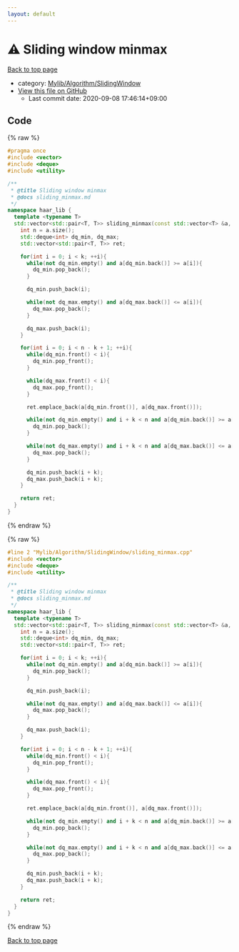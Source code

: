 ```yaml
---
layout: default
---
```


<!-- mathjax config similar to math.stackexchange -->
<script type="text/javascript" async
  src="https://cdnjs.cloudflare.com/ajax/libs/mathjax/2.7.5/MathJax.js?config=TeX-MML-AM_CHTML">
</script>
<script type="text/x-mathjax-config">
  MathJax.Hub.Config({
    TeX: { equationNumbers: { autoNumber: "AMS" }},
    tex2jax: {
      inlineMath: [ ['$','$'] ],
      processEscapes: true
    },
    "HTML-CSS": { matchFontHeight: false },
    displayAlign: "left",
    displayIndent: "2em"
  });
</script>

<script type="text/javascript" src="https://cdnjs.cloudflare.com/ajax/libs/jquery/3.4.1/jquery.min.js"></script>
<script src="https://cdn.jsdelivr.net/npm/jquery-balloon-js@1.1.2/jquery.balloon.min.js" integrity="sha256-ZEYs9VrgAeNuPvs15E39OsyOJaIkXEEt10fzxJ20+2I=" crossorigin="anonymous"></script>
<script type="text/javascript" src="../../../../assets/js/copy-button.js"></script>
<link rel="stylesheet" href="../../../../assets/css/copy-button.css" />


# :warning: Sliding window minmax

<a href="../../../../index.html">Back to top page</a>

* category: <a href="../../../../index.html#1d0203f9a0b34121f2fb0bb17b094d0f">Mylib/Algorithm/SlidingWindow</a>
* <a href="{{ site.github.repository_url }}/blob/master/Mylib/Algorithm/SlidingWindow/sliding_minmax.cpp">View this file on GitHub</a>
    - Last commit date: 2020-09-08 17:46:14+09:00




## Code

<a id="unbundled"></a>
{% raw %}
```cpp
#pragma once
#include <vector>
#include <deque>
#include <utility>

/**
 * @title Sliding window minmax
 * @docs sliding_minmax.md
 */
namespace haar_lib {
  template <typename T>
  std::vector<std::pair<T, T>> sliding_minmax(const std::vector<T> &a, int k){
    int n = a.size();
    std::deque<int> dq_min, dq_max;
    std::vector<std::pair<T, T>> ret;

    for(int i = 0; i < k; ++i){
      while(not dq_min.empty() and a[dq_min.back()] >= a[i]){
        dq_min.pop_back();
      }

      dq_min.push_back(i);

      while(not dq_max.empty() and a[dq_max.back()] <= a[i]){
        dq_max.pop_back();
      }

      dq_max.push_back(i);
    }

    for(int i = 0; i < n - k + 1; ++i){
      while(dq_min.front() < i){
        dq_min.pop_front();
      }

      while(dq_max.front() < i){
        dq_max.pop_front();
      }

      ret.emplace_back(a[dq_min.front()], a[dq_max.front()]);

      while(not dq_min.empty() and i + k < n and a[dq_min.back()] >= a[i + k]){
        dq_min.pop_back();
      }

      while(not dq_max.empty() and i + k < n and a[dq_max.back()] <= a[i + k]){
        dq_max.pop_back();
      }

      dq_min.push_back(i + k);
      dq_max.push_back(i + k);
    }

    return ret;
  }
}

```
{% endraw %}

<a id="bundled"></a>
{% raw %}
```cpp
#line 2 "Mylib/Algorithm/SlidingWindow/sliding_minmax.cpp"
#include <vector>
#include <deque>
#include <utility>

/**
 * @title Sliding window minmax
 * @docs sliding_minmax.md
 */
namespace haar_lib {
  template <typename T>
  std::vector<std::pair<T, T>> sliding_minmax(const std::vector<T> &a, int k){
    int n = a.size();
    std::deque<int> dq_min, dq_max;
    std::vector<std::pair<T, T>> ret;

    for(int i = 0; i < k; ++i){
      while(not dq_min.empty() and a[dq_min.back()] >= a[i]){
        dq_min.pop_back();
      }

      dq_min.push_back(i);

      while(not dq_max.empty() and a[dq_max.back()] <= a[i]){
        dq_max.pop_back();
      }

      dq_max.push_back(i);
    }

    for(int i = 0; i < n - k + 1; ++i){
      while(dq_min.front() < i){
        dq_min.pop_front();
      }

      while(dq_max.front() < i){
        dq_max.pop_front();
      }

      ret.emplace_back(a[dq_min.front()], a[dq_max.front()]);

      while(not dq_min.empty() and i + k < n and a[dq_min.back()] >= a[i + k]){
        dq_min.pop_back();
      }

      while(not dq_max.empty() and i + k < n and a[dq_max.back()] <= a[i + k]){
        dq_max.pop_back();
      }

      dq_min.push_back(i + k);
      dq_max.push_back(i + k);
    }

    return ret;
  }
}

```
{% endraw %}

<a href="../../../../index.html">Back to top page</a>


